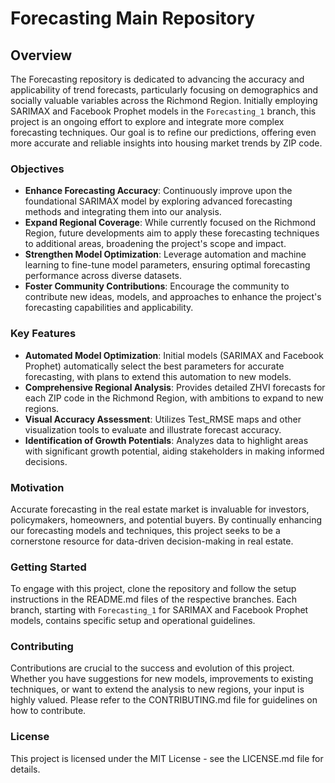 # Forecasting Main Repository

## Overview

The Forecasting repository is dedicated to advancing the accuracy and applicability of trend forecasts, particularly focusing on demographics and socially valuable variables across the Richmond Region. Initially employing SARIMAX and Facebook Prophet models in the `Forecasting_1` branch, this project is an ongoing effort to explore and integrate more complex forecasting techniques. Our goal is to refine our predictions, offering even more accurate and reliable insights into housing market trends by ZIP code.

### Objectives

- **Enhance Forecasting Accuracy**: Continuously improve upon the foundational SARIMAX model by exploring advanced forecasting methods and integrating them into our analysis.
- **Expand Regional Coverage**: While currently focused on the Richmond Region, future developments aim to apply these forecasting techniques to additional areas, broadening the project's scope and impact.
- **Strengthen Model Optimization**: Leverage automation and machine learning to fine-tune model parameters, ensuring optimal forecasting performance across diverse datasets.
- **Foster Community Contributions**: Encourage the community to contribute new ideas, models, and approaches to enhance the project's forecasting capabilities and applicability.

### Key Features

- **Automated Model Optimization**: Initial models (SARIMAX and Facebook Prophet) automatically select the best parameters for accurate forecasting, with plans to extend this automation to new models.
- **Comprehensive Regional Analysis**: Provides detailed ZHVI forecasts for each ZIP code in the Richmond Region, with ambitions to expand to new regions.
- **Visual Accuracy Assessment**: Utilizes Test_RMSE maps and other visualization tools to evaluate and illustrate forecast accuracy.
- **Identification of Growth Potentials**: Analyzes data to highlight areas with significant growth potential, aiding stakeholders in making informed decisions.

### Motivation

Accurate forecasting in the real estate market is invaluable for investors, policymakers, homeowners, and potential buyers. By continually enhancing our forecasting models and techniques, this project seeks to be a cornerstone resource for data-driven decision-making in real estate.

### Getting Started

To engage with this project, clone the repository and follow the setup instructions in the README.md files of the respective branches. Each branch, starting with `Forecasting_1` for SARIMAX and Facebook Prophet models, contains specific setup and operational guidelines.

### Contributing

Contributions are crucial to the success and evolution of this project. Whether you have suggestions for new models, improvements to existing techniques, or want to extend the analysis to new regions, your input is highly valued. Please refer to the CONTRIBUTING.md file for guidelines on how to contribute.

### License

This project is licensed under the MIT License - see the LICENSE.md file for details.
